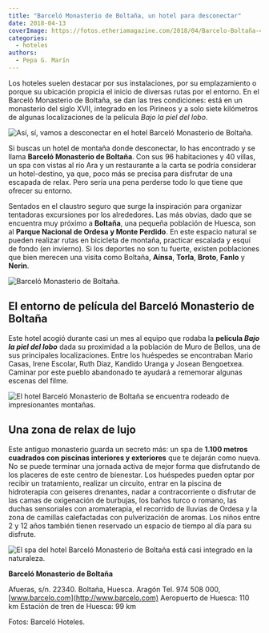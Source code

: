 ```yaml
---
title: "Barceló Monasterio de Boltaña, un hotel para desconectar"
date: 2018-04-13
coverImage: https://fotos.etheriamagazine.com/2018/04/Barcelo-Boltaña-4.jpg
categories: 
  - hoteles
authors: 
  - Pepa G. Marín
---
```


Los hoteles suelen destacar por sus instalaciones, por su emplazamiento o porque su 
ubicación propicia el inicio de diversas rutas por el entorno. En el Barceló Monasterio 
de Boltaña, se dan las tres condiciones: está en un monasterio del siglo XVII, integrado 
en los Pirineos y a solo siete kilómetros de algunas localizaciones de la película _Bajo 
la piel del lobo_. 

![Así, sí, vamos a desconectar en el hotel Barceló Monasterio de Boltaña.](https://fotos.etheriamagazine.com/2018/04/Barcelo-Boltaña-3-1024x684.jpg "Así, sí, vamos a desconectar en el hotel Barceló Monasterio de Boltaña.")

Si buscas un hotel de montaña donde desconectar, lo has encontrado y se llama **Barceló 
Monasterio de Boltaña**. Con sus 96 habitaciones y 40 villas, un spa con vistas al río 
Ara y un restaurante a la carta se podría considerar un hotel-destino, ya que, poco más 
se precisa para disfrutar de una escapada de relax. Pero sería una pena perderse todo lo 
que tiene que ofrecer su entorno. 

Sentados en el claustro seguro que surge la inspiración para organizar tentadoras 
excursiones por los alrededores. Las más obvias, dado que se encuentra muy próximo a 
**Boltaña**, una pequeña población de Huesca, son al **Parque Nacional de Ordesa y Monte 
Perdido**. En este espacio natural se pueden realizar rutas en bicicleta de montaña, 
practicar escalada y esquí de fondo (en invierno). Si los deportes no son tu fuerte, 
existen poblaciones que bien merecen una visita como Boltaña, **Aínsa**, **Torla**, 
**Broto**, **Fanlo** y **Nerin**. 

![Barceló Monasterio de Boltaña.](https://fotos.etheriamagazine.com/2018/11/Barcelo-Boltana-1024x683.jpg "Barceló Monasterio de Boltaña.")

## El entorno de película del Barceló Monasterio de Boltaña

Este hotel acogió durante casi un mes al equipo que rodaba la **película _Bajo la piel 
del lobo_** dada su proximidad a la población de Muro de Bellos, una de sus principales 
localizaciones. Entre los huéspedes se encontraban Mario Casas, Irene Escolar, Ruth 
Díaz, Kandido Uranga y Josean Bengoetxea. Caminar por este pueblo abandonado te ayudará 
a rememorar algunas escenas del filme. 

![El hotel Barceló Monasterio de Boltaña se encuentra rodeado de impresionantes montañas.](https://fotos.etheriamagazine.com/2018/04/Barcelo-Boltaña-7-1024x684.jpg "El hotel Barceló Monasterio de Boltaña se encuentra rodeado de impresionantes montañas.")

## Una zona de relax de lujo

Este antiguo monasterio guarda un secreto más: un spa de **1.100 metros cuadrados con 
piscinas interiores y exteriores** que te dejarán como nueva. No se puede terminar una 
jornada activa de mejor forma que disfrutando de los placeres de este centro de 
bienestar. Los huéspedes pueden optar por recibir un tratamiento, realizar un circuito, 
entrar en la piscina de hidroterapia con geiseres drenantes, nadar a contracorriente o 
disfrutar de las camas de oxigenación de burbujas, los baños turco o romano, las duchas 
sensoriales con aromaterapia, el recorrido de lluvias de Ordesa y la zona de camillas 
calefactadas con pulverización de aromas. Los niños entre 2 y 12 años también tienen 
reservado un espacio de tiempo al día para su disfrute. 

![El spa del hotel Barceló Monasterio de Boltaña está casi integrado en la naturaleza.](https://fotos.etheriamagazine.com/2018/04/Barcelo-Boltaña-4-1024x683.jpg "El spa del hotel Barceló Monasterio de Boltaña está casi integrado en la naturaleza.")

**Barceló Monasterio de Boltaña** 

Afueras, s/n. 22340. Boltaña, Huesca. Aragón Tel. 974 508 000, [www.barcelo.com](http://www.barcelo.com) 
Aeropuerto de Huesca: 110 km Estación de tren de Huesca: 99 km 

Fotos: Barceló Hoteles.
